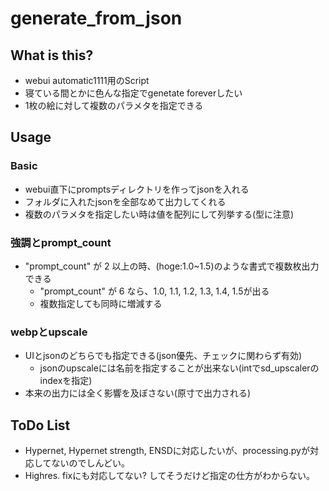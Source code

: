 # generate_from_json

## What is this?

- webui automatic1111用のScript
- 寝ている間とかに色んな指定でgenetate foreverしたい
- 1枚の絵に対して複数のパラメタを指定できる

## Usage

### Basic

- webui直下にpromptsディレクトリを作ってjsonを入れる
- フォルダに入れたjsonを全部なめて出力してくれる
- 複数のパラメタを指定したい時は値を配列にして列挙する(型に注意)

### 強調とprompt_count

- "prompt_count" が 2 以上の時、(hoge:1.0~1.5)のような書式で複数枚出力できる
  - "prompt_count" が 6 なら、1.0, 1.1, 1.2, 1.3, 1.4, 1.5が出る
  - 複数指定しても同時に増減する

### webpとupscale

- UIとjsonのどちらでも指定できる(json優先、チェックに関わらず有効)
  - jsonのupscaleには名前を指定することが出来ない(intでsd_upscalerのindexを指定)
- 本来の出力には全く影響を及ぼさない(原寸で出力される)

## ToDo List

- Hypernet, Hypernet strength, ENSDに対応したいが、processing.pyが対応してないのでしんどい。
- Highres. fixにも対応してない? してそうだけど指定の仕方がわからない。
